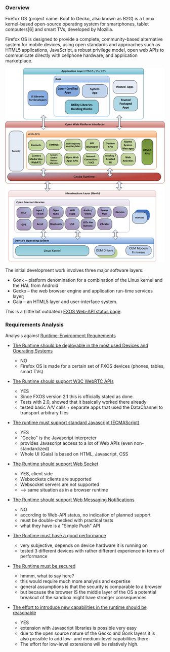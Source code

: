 ### Overview

Firefox OS (project name: Boot to Gecko, also known as B2G) is a Linux kernel-based open-source operating system for smartphones, tablet computers[6] and smart TVs, developed by Mozilla.

Firefox OS is designed to provide a complete, community-based alternative system for mobile devices, using open standards and approaches such as HTML5 applications, JavaScript, a robust privilege model, open web APIs to communicate directly with cellphone hardware, and application marketplace.

![image](fxos-arch.png)

The initial development work involves three major software layers:

* Gonk – platform denomination for a combination of the Linux kernel and the HAL from Android
* Gecko – the web browser engine and application run-time services layer;
* Gaia – an HTML5 layer and user-interface system.


This is a (little bit outdated) [FXOS Web-API status page](https://wiki.mozilla.org/WebAPI).


### Requirements Analysis

Analysis against [Runtime-Environment Requirements](https://github.com/reTHINK-project/core-framework/labels/Runtime%20Requirement)


* [The Runtime should be deployable in the most used Devices and Operating Systems](https://github.com/reTHINK-project/core-framework/issues/1)
  * NO
  * Firefox OS is made for a certain set of FXOS devices (phones, tables, smart TVs)


* [The Runtime should support W3C WebRTC APIs](https://github.com/reTHINK-project/core-framework/issues/2)
  * YES
  * Since FXOS version 2.1 this is officially stated as done.
  * Tests with 2.0, showed that it basically worked there already
  * tested basic A/V calls + separate apps that used the DataChannel to transport arbitrary files


* [The runtime must support standard Javascript (ECMAScript)](https://github.com/reTHINK-project/core-framework/issues/3)
  * YES
  * "Gecko" is the Javascript interpreter
  * provides Javascript access to a lot of Web APIs (even non-standardized)
  * Whole UI (Gaia) is based on HTML, Javascript, CSS


* [The Runtime should support Web Socket](https://github.com/reTHINK-project/core-framework/issues/4)
  * YES, client side
  * Websockets clients are supported
  * Websocket servers are not supported
  * --> same situation as in a browser runtime


* [The Runtime should support Web Messaging Notifications](https://github.com/reTHINK-project/core-framework/issues/5)
  * NO
  * according to Web-API status, no indication of planned support
  * must be double-checked with practical tests
  * what they have is a "Simple Push" API


* [The Runtime must have a good performance](https://github.com/reTHINK-project/core-framework/issues/6)
  * very subjective, depends on device hardware it is running on
  * tested 3 different devices with rather different experience in terms of performance


* [The Runtime must be secured](https://github.com/reTHINK-project/core-framework/issues/7)
  * hmmm, what to say here?
  * this would require much more analysis and expertise
  * general assumptions is that the security is comparable to a browser
  * but because the browser IS the middle layer of the OS a potential breakout of the sandbox might have stronger consequences


* [The effort to introduce new capabilities in the runtime should be reasonable](https://github.com/reTHINK-project/core-framework/issues/8)
  * YES
  * extension with Javascript libraries is possible very easy
  * due to the open source nature of the Gecko and Gonk layers it is also possible to add low- and medium-level capabilities there
  * The effort for low-level extensions will be relatively high.
